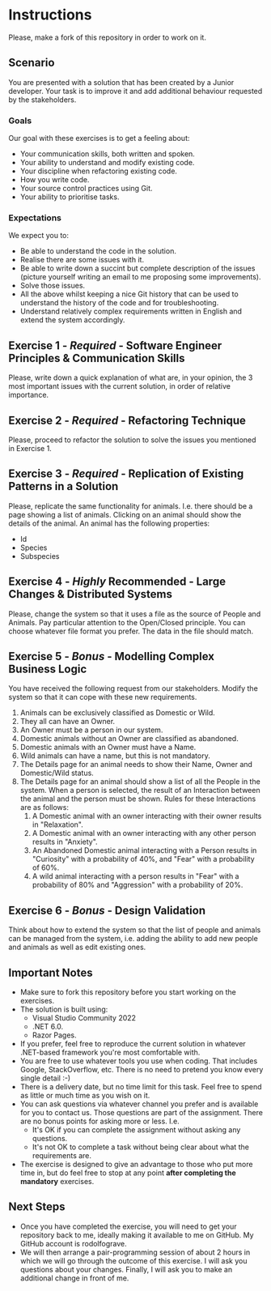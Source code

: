 ﻿# Instructions
 
Please, make a fork of this repository in order to work on it.

## Scenario
You are presented with a solution that has been created by a Junior developer. Your task is to improve it and add additional behaviour requested by the stakeholders.

### Goals
Our goal with these exercises is to get a feeling about:
- Your communication skills, both written and spoken.
- Your ability to understand and modify existing code.
- Your discipline when refactoring existing code.
- How you write code.
- Your source control practices using Git.
- Your ability to prioritise tasks.

### Expectations
We expect you to:
- Be able to understand the code in the solution.
- Realise there are some issues with it.
- Be able to write down a succint but complete description of the issues (picture yourself writing an email to me proposing some improvements).
- Solve those issues.
- All the above whilst keeping a nice Git history that can be used to understand the history of the code and for troubleshooting.
- Understand relatively complex requirements written in English and extend the system accordingly.

## Exercise 1 - *Required* - Software Engineer Principles & Communication Skills
Please, write down a quick explanation of what are, in your opinion, the 3 most important issues with the current solution, in order of relative importance.

## Exercise 2 - *Required* - Refactoring Technique
Please, proceed to refactor the solution to solve the issues you mentioned in Exercise 1.

## Exercise 3 - *Required* - Replication of Existing Patterns in a Solution
Please, replicate the same functionality for animals. I.e. there should be a page showing a list of animals. Clicking on an animal should show the details of the animal.
An animal has the following properties:
- Id
- Species
- Subspecies

## Exercise 4 - *Highly* Recommended - Large Changes & Distributed Systems
Please, change the system so that it uses a file as the source of People and Animals. Pay particular attention to the Open/Closed principle.
You can choose whatever file format you prefer. The data in the file should match.

## Exercise 5 - *Bonus* -  Modelling Complex Business Logic
You have received the following request from our stakeholders. Modify the system so that it can cope with these new requirements.

1. Animals can be exclusively classified as Domestic or Wild.
1. They all can have an Owner.
1. An Owner must be a person in our system.
1. Domestic animals without an Owner are classified as abandoned.
1. Domestic animals with an Owner must have a Name.
1. Wild animals can have a name, but this is not mandatory.
1. The Details page for an animal needs to show their Name, Owner and Domestic/Wild status.
1. The Details page for an animal should show a list of all the People in the system. When a person is selected, the result of an Interaction between the animal and the person must be shown. Rules for these Interactions are as follows:
    1. A Domestic animal with an owner interacting with their owner results in "Relaxation".
    1. A Domestic animal with an owner interacting with any other person results in "Anxiety".
    1. An Abandoned Domestic animal interacting with a Person results in "Curiosity" with a probability of 40%, and "Fear" with a probability of 60%.
    1. A wild animal interacting with a person results in "Fear" with a probability of 80% and "Aggression" with a probability of 20%.

## Exercise 6 - *Bonus* - Design Validation
Think about how to extend the system so that the list of people and animals can be managed from the system, i.e. adding the ability to add new people and animals as well as edit existing ones.

## Important Notes
- Make sure to fork this repository before you start working on the exercises.
- The solution is built using:
    - Visual Studio Community 2022
    - .NET 6.0.
    - Razor Pages.
- If you prefer, feel free to reproduce the current solution in whatever .NET-based framework you're most comfortable with.
- You are free to use whatever tools you use when coding. That includes Google, StackOverflow, etc. There is no need to pretend you know every single detail :-)
- There is a delivery date, but no time limit for this task. Feel free to spend as little or much time as you wish on it.
- You can ask questions via whatever channel you prefer and is available for you to contact us. Those questions are part of the assignment. There are no bonus points for asking more or less. I.e.
    - It's OK if you can complete the assignment without asking any questions.
    - It's not OK to complete a task without being clear about what the requirements are.
- The exercise is designed to give an advantage to those who put more time in, but do feel free to stop at any point **after completing the mandatory** exercises.

## Next Steps
- Once you have completed the exercise, you will need to get your repository back to me, ideally making it available to me on GitHub. My GitHub account is rodolfograve.
- We will then arrange a pair-programming session of about 2 hours in which we will go through the outcome of this exercise. I will ask you questions about your changes. Finally, I will ask you to make an additional change in front of me.
